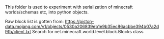 This folder is used to experiment with serialization of minecraft worlds/schemas etc, into python objects.

Raw block list is gotten from: https://piston-data.mojang.com/v1/objects/0530a206839eb1e9b35ec86acbbe394b07a2d9fb/client.txt
Search for net.minecraft.world.level.block.Blocks class